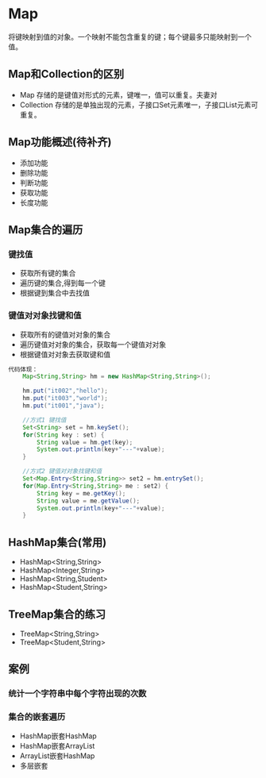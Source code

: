 # Map

将键映射到值的对象。一个映射不能包含重复的键；每个键最多只能映射到一个值。

## Map和Collection的区别

- Map 存储的是键值对形式的元素，键唯一，值可以重复。夫妻对
- Collection 存储的是单独出现的元素，子接口Set元素唯一，子接口List元素可重复。

## Map功能概述(待补齐)

- 添加功能
- 删除功能
- 判断功能
- 获取功能
- 长度功能

## Map集合的遍历

### 键找值

- 获取所有键的集合
- 遍历键的集合,得到每一个键
- 根据键到集合中去找值

### 键值对对象找键和值

- 获取所有的键值对对象的集合
- 遍历键值对对象的集合，获取每一个键值对对象
- 根据键值对对象去获取键和值

```java
代码体现：
    Map<String,String> hm = new HashMap<String,String>();

    hm.put("it002","hello");
    hm.put("it003","world");
    hm.put("it001","java");

    //方式1 键找值
    Set<String> set = hm.keySet();
    for(String key : set) {
        String value = hm.get(key);
        System.out.println(key+"---"+value);
    }

    //方式2 键值对对象找键和值
    Set<Map.Entry<String,String>> set2 = hm.entrySet();
    for(Map.Entry<String,String> me : set2) {
        String key = me.getKey();
        String value = me.getValue();
        System.out.println(key+"---"+value);
    }
```

## HashMap集合(常用)

- HashMap<String,String>
- HashMap<Integer,String>
- HashMap<String,Student>
- HashMap<Student,String>

## TreeMap集合的练习

- TreeMap<String,String>
- TreeMap<Student,String>

## 案例

### 统计一个字符串中每个字符出现的次数

### 集合的嵌套遍历

- HashMap嵌套HashMap
- HashMap嵌套ArrayList
- ArrayList嵌套HashMap
- 多层嵌套
